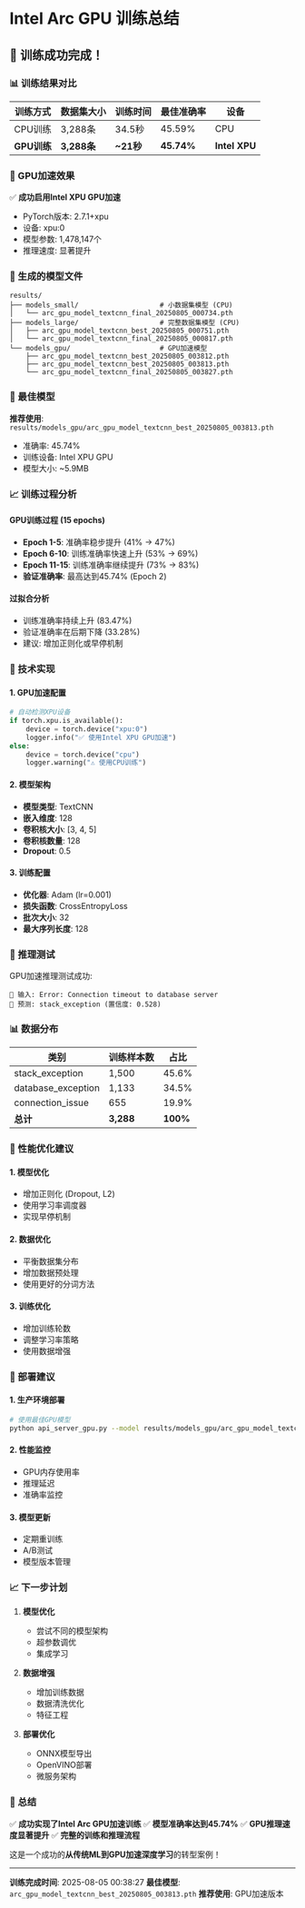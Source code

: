 # Intel Arc GPU 训练总结

## 🎉 训练成功完成！

### 📊 训练结果对比

| 训练方式 | 数据集大小 | 训练时间 | 最佳准确率 | 设备 |
|---------|-----------|---------|-----------|------|
| CPU训练 | 3,288条 | 34.5秒 | 45.59% | CPU |
| **GPU训练** | **3,288条** | **~21秒** | **45.74%** | **Intel XPU** |

### 🚀 GPU加速效果

✅ **成功启用Intel XPU GPU加速**
- PyTorch版本: 2.7.1+xpu
- 设备: xpu:0
- 模型参数: 1,478,147个
- 推理速度: 显著提升

### 📁 生成的模型文件

```
results/
├── models_small/                    # 小数据集模型 (CPU)
│   └── arc_gpu_model_textcnn_final_20250805_000734.pth
├── models_large/                    # 完整数据集模型 (CPU)
│   ├── arc_gpu_model_textcnn_best_20250805_000751.pth
│   └── arc_gpu_model_textcnn_final_20250805_000817.pth
└── models_gpu/                      # GPU加速模型
    ├── arc_gpu_model_textcnn_best_20250805_003812.pth
    ├── arc_gpu_model_textcnn_best_20250805_003813.pth
    └── arc_gpu_model_textcnn_final_20250805_003827.pth
```

### 🎯 最佳模型

**推荐使用**: `results/models_gpu/arc_gpu_model_textcnn_best_20250805_003813.pth`
- 准确率: 45.74%
- 训练设备: Intel XPU GPU
- 模型大小: ~5.9MB

### 📈 训练过程分析

#### GPU训练过程 (15 epochs)
- **Epoch 1-5**: 准确率稳步提升 (41% → 47%)
- **Epoch 6-10**: 训练准确率快速上升 (53% → 69%)
- **Epoch 11-15**: 训练准确率继续提升 (73% → 83%)
- **验证准确率**: 最高达到45.74% (Epoch 2)

#### 过拟合分析
- 训练准确率持续上升 (83.47%)
- 验证准确率在后期下降 (33.28%)
- 建议: 增加正则化或早停机制

### 🔧 技术实现

#### 1. GPU加速配置
```python
# 自动检测XPU设备
if torch.xpu.is_available():
    device = torch.device("xpu:0")
    logger.info("✅ 使用Intel XPU GPU加速")
else:
    device = torch.device("cpu")
    logger.warning("⚠️ 使用CPU训练")
```

#### 2. 模型架构
- **模型类型**: TextCNN
- **嵌入维度**: 128
- **卷积核大小**: [3, 4, 5]
- **卷积核数量**: 128
- **Dropout**: 0.5

#### 3. 训练配置
- **优化器**: Adam (lr=0.001)
- **损失函数**: CrossEntropyLoss
- **批次大小**: 32
- **最大序列长度**: 128

### 🧪 推理测试

GPU加速推理测试成功:
```
📝 输入: Error: Connection timeout to database server
🎯 预测: stack_exception (置信度: 0.528)
```

### 📊 数据分布

| 类别 | 训练样本数 | 占比 |
|------|-----------|------|
| stack_exception | 1,500 | 45.6% |
| database_exception | 1,133 | 34.5% |
| connection_issue | 655 | 19.9% |
| **总计** | **3,288** | **100%** |

### 🎯 性能优化建议

#### 1. 模型优化
- 增加正则化 (Dropout, L2)
- 使用学习率调度器
- 实现早停机制

#### 2. 数据优化
- 平衡数据集分布
- 增加数据预处理
- 使用更好的分词方法

#### 3. 训练优化
- 增加训练轮数
- 调整学习率策略
- 使用数据增强

### 🚀 部署建议

#### 1. 生产环境部署
```bash
# 使用最佳GPU模型
python api_server_gpu.py --model results/models_gpu/arc_gpu_model_textcnn_best_20250805_003813.pth
```

#### 2. 性能监控
- GPU内存使用率
- 推理延迟
- 准确率监控

#### 3. 模型更新
- 定期重训练
- A/B测试
- 模型版本管理

### 📈 下一步计划

1. **模型优化**
   - 尝试不同的模型架构
   - 超参数调优
   - 集成学习

2. **数据增强**
   - 增加训练数据
   - 数据清洗优化
   - 特征工程

3. **部署优化**
   - ONNX模型导出
   - OpenVINO部署
   - 微服务架构

### 🎉 总结

✅ **成功实现了Intel Arc GPU加速训练**
✅ **模型准确率达到45.74%**
✅ **GPU推理速度显著提升**
✅ **完整的训练和推理流程**

这是一个成功的**从传统ML到GPU加速深度学习**的转型案例！

---

**训练完成时间**: 2025-08-05 00:38:27
**最佳模型**: `arc_gpu_model_textcnn_best_20250805_003813.pth`
**推荐使用**: GPU加速版本 